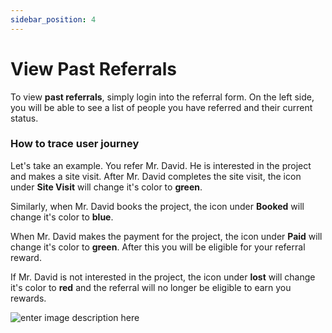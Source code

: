 ```yaml
---
sidebar_position: 4
---
```


# View Past Referrals

To view **past referrals**, simply login into the referral form. On the left side, you will be able to see a list of people you have referred and their current status.

### How to trace user journey

Let's take an example. You refer Mr. David. He is interested in the project and makes a site visit. After Mr. David completes the site visit, the icon under **Site Visit** will change it's color to **green**.

Similarly, when Mr. David books the project, the icon under **Booked** will change it's color to **blue**.

When Mr. David makes the payment for the project, the icon under **Paid** will change it's color to **green**. After this you will be eligible for your referral reward.

If Mr. David is not interested in the project, the icon under **lost** will change it's color to **red** and the referral will no longer be eligible to earn you rewards.

![enter image description here](https://res.cloudinary.com/dsodoblhj/image/upload/v1681635146/Screenshot_2023-04-16_142106_zxto87.png)
